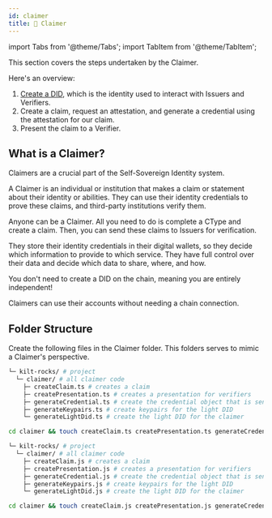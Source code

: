 ```yaml
---
id: claimer
title: 👤 Claimer
---
```


import Tabs from '@theme/Tabs';
import TabItem from '@theme/TabItem';

This section covers the steps undertaken by the <span className="label-role claimer">Claimer</span>.

Here's an overview:

1. [Create a DID](./01_did.md), which is the identity used to interact with <span className="label-role issuer">Issuers</span> and <span className="label-role verifier">Verifiers</span>.
2. Create a claim, request an attestation, and generate a credential using the attestation for our claim.
3. Present the claim to a <span className="label-role verifier">Verifier</span>.

## What is a Claimer?

Claimers are a crucial part of the Self-Sovereign Identity system.

A Claimer is an individual or institution that makes a claim or statement about their identity or abilities.
They can use their identity credentials to prove these claims, and third-party institutions verify them.

Anyone can be a Claimer.
All you need to do is complete a CType and create a claim.
Then, you can send these claims to Issuers for verification.

They store their identity credentials in their digital wallets, so they decide which information to provide to which service.
They have full control over their data and decide which data to share, where, and how.

You don't need to create a DID on the chain, meaning you are entirely independent!

Claimers can use their accounts without needing a chain connection.


## Folder Structure

Create the following files in the <span className="label-role claimer">Claimer</span> folder.
This folders serves to mimic a <span className="label-role claimer">Claimer</span>'s perspective.

<Tabs groupId="ts-js-choice">
  <TabItem value='ts' label='Typescript' default>

  ```bash
  └─ kilt-rocks/ # project
    └─ claimer/ # all claimer code
      ├─ createClaim.ts # creates a claim
      ├─ createPresentation.ts # creates a presentation for verifiers
      ├─ generateCredential.ts # create the credential object that is sent to the issuer for attestation
      ├─ generateKeypairs.ts # create keypairs for the light DID
      └─ generateLightDid.ts # create the light DID for the claimer
  ```

  ```bash
  cd claimer && touch createClaim.ts createPresentation.ts generateCredential.ts generateKeypairs.ts generateLightDid.ts && cd ..
  ```

  </TabItem>
  <TabItem value='js' label='Javascript'>

  ```bash
  └─ kilt-rocks/ # project
    └─ claimer/ # all claimer code
      ├─ createClaim.js # creates a claim
      ├─ createPresentation.js # creates a presentation for verifiers
      ├─ generateCredential.js # create the credential object that is sent to the issuer for attestation
      ├─ generateKeypairs.js # create keypairs for the light DID
      └─ generateLightDid.js # create the light DID for the claimer
  ```

  ```bash
  cd claimer && touch createClaim.js createPresentation.js generateCredential.js generateKeypairs.js generateLightDid.js && cd ..
  ```

  </TabItem>
</Tabs>
